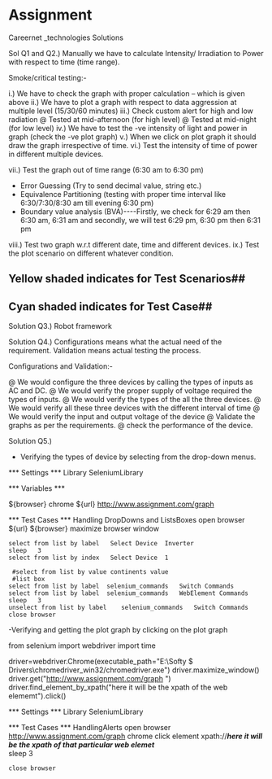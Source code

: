 # Assignment
Careernet _technologies
                                             Solutions

Sol Q1 and Q2.)  Manually we have to calculate Intensity/ Irradiation to Power with respect to time (time range).

Smoke/critical testing:-

i.)	We have to check the graph with proper calculation – which is given above
ii.)	We have to plot a graph with respect to data aggression at multiple level (15/30/60 minutes)
iii.)	Check custom alert for high and low radiation
@ Tested at mid-afternoon (for high level)
@ Tested at mid-night (for low level)
iv.)	We have to test the -ve intensity of light and power in graph (check the -ve plot graph)
v.)	When we click on plot graph it should draw the graph irrespective of time.
vi.)	Test the intensity of time of power in different multiple devices.

vii.)	Test the graph out of time range (6:30 am to 6:30 pm)

-	Error Guessing (Try to send decimal value, string etc.)
-	Equivalence Partitioning (testing with proper time interval like 6:30/7:30/8:30 am till evening 6:30 pm)
-	Boundary value analysis (BVA)----Firstly, we check for 6:29 am then 6:30 am, 6:31 am and secondly, we will test 6:29 pm, 6:30 pm then 6:31 pm

viii.)	Test two graph w.r.t different date, time and different devices.
ix.)	Test the plot scenario on different whatever condition.

## Yellow shaded indicates for Test Scenarios##
## Cyan shaded indicates for Test Case##


Solution Q3.)  Robot framework  



Solution Q4.) Configurations means what the actual need of the requirement.
Validation means actual testing the process.

Configurations and Validation:-
   
@ We would configure the three devices by calling the types of inputs as AC and DC.
@ We would verify the proper supply of voltage required the types of inputs.
@ We would verify the types of the all the three devices.
@ We would verify all these three devices with the different interval of time
@ We would verify the input and output voltage of the device
@ Validate the graphs as per the requirements.
@ check the performance of the device.










Solution Q5.)
-	Verifying the types of device by selecting from the drop-down menus.



*** Settings ***
Library     SeleniumLibrary


*** Variables ***

${browser}  chrome
${url}  http://www.assignment.com/graph

*** Test Cases ***
Handling DropDowns and ListsBoxes
    open browser    ${url}  ${browser}
    maximize browser window

    select from list by label   Select Device  Inverter
    sleep   3
    select from list by index   Select Device  1

     #select from list by value continents value
     #list box
    select from list by label  selenium_commands   Switch Commands
    select from list by label  selenium_commands   WebElement Commands
    sleep   3
    unselect from list by label    selenium_commands   Switch Commands
    close browser



-Verifying and getting the plot graph by clicking on the plot graph

from selenium import webdriver
import time

driver=webdriver.Chrome(executable_path="E:\Softy $ Drivers\chromedriver_win32/chromedriver.exe")
driver.maximize_window()
driver.get("http://www.assignment.com/graph ")
driver.find_element_by_xpath("here it will be the xpath of the web elememt").click()





*** Settings ***
Library  SeleniumLibrary

*** Test Cases ***
HandlingAlerts
    open browser    http://www.assignment.com/graph    chrome
    click element   xpath://***here it will be the xpath of that particular web elemet***    
    sleep   3

    close browser






